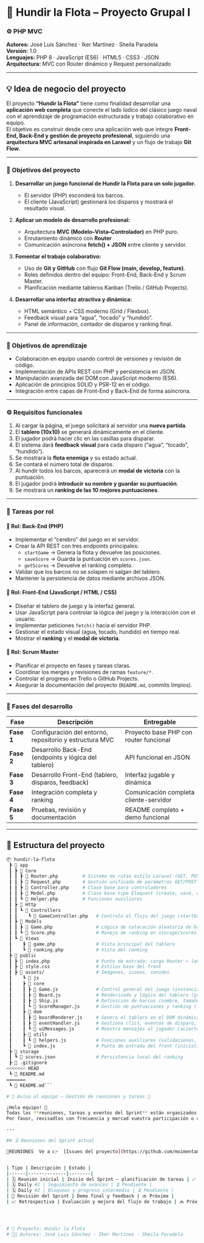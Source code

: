 # 🚢 Hundir la Flota – Proyecto Grupal I  
### ⚙️ PHP MVC 

**Autores:** José Luis Sánchez · Iker Martínez · Sheila Paradela  
**Versión:** 1.0  
**Lenguajes:** PHP 8 · JavaScript (ES6) · HTML5 · CSS3 · JSON  
**Arquitectura:** MVC con Router dinámico y Request personalizado  

---

## 💡 Idea de negocio del proyecto

El proyecto **“Hundir la Flota”** tiene como finalidad desarrollar una **aplicación web completa** que conecte el lado lúdico del clásico juego naval con el aprendizaje de programación estructurada y trabajo colaborativo en equipo.  
El objetivo es construir desde cero una aplicación web que integre **Front-End, Back-End y gestión de proyecto profesional**, siguiendo una **arquitectura MVC artesanal inspirada en Laravel** y un flujo de trabajo **Git Flow**.

---

### 🎯 Objetivos del proyecto

1. **Desarrollar un juego funcional de Hundir la Flota para un solo jugador.**  
   - El servidor (PHP) esconderá los barcos.  
   - El cliente (JavaScript) gestionará los disparos y mostrará el resultado visual.

2. **Aplicar un modelo de desarrollo profesional:**
   - Arquitectura **MVC (Modelo–Vista–Controlador)** en PHP puro.  
   - Enrutamiento dinámico con **Router**
   - Comunicación asíncrona **fetch() + JSON** entre cliente y servidor.

3. **Fomentar el trabajo colaborativo:**
   - Uso de **Git y GitHub** con flujo **Git Flow (main, develop, feature)**.  
   - Roles definidos dentro del equipo: Front-End, Back-End y Scrum Master.  
   - Planificación mediante tableros Kanban (Trello / GitHub Projects).

4. **Desarrollar una interfaz atractiva y dinámica:**
   - HTML semántico + CSS moderno (Grid / Flexbox).  
   - Feedback visual para “agua”, “tocado” y “hundido”.  
   - Panel de información, contador de disparos y ranking final.

---

### 🧠 Objetivos de aprendizaje

- Colaboración en equipo usando control de versiones y revisión de código.  
- Implementación de APIs REST con PHP y persistencia en JSON.  
- Manipulación avanzada del DOM con JavaScript moderno (ES6).  
- Aplicación de principios SOLID y PSR-12 en el código.  
- Integración entre capas de Front-End y Back-End de forma asíncrona.  

---

### ⚙️ Requisitos funcionales

1. Al cargar la página, el juego solicitará al servidor una **nueva partida**.  
2. El **tablero (10x10)** se generará dinámicamente en el cliente.  
3. El jugador podrá hacer clic en las casillas para disparar.  
4. El sistema dará **feedback visual** para cada disparo (“agua”, “tocado”, “hundido”).  
5. Se mostrará la **flota enemiga** y su estado actual.  
6. Se contará el número total de disparos.  
7. Al hundir todos los barcos, aparecerá un **modal de victoria** con la puntuación.  
8. El jugador podrá **introducir su nombre y guardar su puntuación**.  
9. Se mostrará un **ranking de las 10 mejores puntuaciones**.

---

### 🧩 Tareas por rol

#### 🧱 Rol: Back-End (PHP)
- Implementar el “cerebro” del juego en el servidor.
- Crear la API REST con tres endpoints principales:
  - `startGame` → Genera la flota y devuelve las posiciones.
  - `saveScore` → Guarda la puntuación en `scores.json`.
  - `getScores` → Devuelve el ranking completo.
- Validar que los barcos no se solapen ni salgan del tablero.
- Mantener la persistencia de datos mediante archivos JSON.

#### 🎨 Rol: Front-End (JavaScript / HTML / CSS)
- Diseñar el tablero de juego y la interfaz general.  
- Usar JavaScript para controlar la lógica del juego y la interacción con el usuario.  
- Implementar peticiones `fetch()` hacia el servidor PHP.  
- Gestionar el estado visual (agua, tocado, hundido) en tiempo real.  
- Mostrar el **ranking** y el **modal de victoria**.  

#### 🧭 Rol: Scrum Master
- Planificar el proyecto en fases y tareas claras.  
- Coordinar los merges y revisiones de ramas `feature/*`.  
- Controlar el progreso en Trello o GitHub Projects.  
- Asegurar la documentación del proyecto (`README.md`, commits limpios).  

---

### 🧱 Fases del desarrollo

| Fase | Descripción | Entregable |
|------|--------------|-------------|
| **Fase 1** | Configuración del entorno, repositorio y estructura MVC | Proyecto base PHP con router funcional |
| **Fase 2** | Desarrollo Back-End (endpoints y lógica del tablero) | API funcional en JSON |
| **Fase 3** | Desarrollo Front-End (tablero, disparos, feedback) | Interfaz jugable y dinámica |
| **Fase 4** | Integración completa y ranking | Comunicación completa cliente-servidor |
| **Fase 5** | Pruebas, revisión y documentación | README completo + demo funcional |

---

## 📁 Estructura del proyecto

```bash
📦 hundir-la-flota
 ┣ 📂 app
 ┃ ┣ 📂 Core
 ┃ ┃ ┣ 📜 Router.php         # Sistema de rutas estilo Laravel (GET, POST, dinámico)
 ┃ ┃ ┣ 📜 Request.php        # Gestión unificada de parámetros GET/POST
 ┃ ┃ ┣ 📜 Controller.php     # Clase base para controladores
 ┃ ┃ ┣ 📜 Model.php          # Clase base tipo Eloquent (create, save, etc.)
 ┃ ┃ ┗ 📜 Helper.php         # Funciones auxiliares
 ┃ ┣ 📂 Http
 ┃ ┃ ┗ 📂 Controllers
 ┃ ┃    ┗ 📜 GameController.php   # Controla el flujo del juego (startGame, saveScore, getScores)
 ┃ ┣ 📂 Models
 ┃ ┃ ┣ 📜 Game.php                # Lógica de colocación aleatoria de barcos
 ┃ ┃ ┗ 📜 Score.php               # Manejo de ranking en storage/scores.json
 ┃ ┗ 📂 Views
 ┃    ┣ 📜 game.php               # Vista principal del tablero
 ┃    ┗ 📜 ranking.php            # Vista del ranking
 ┣ 📂 public
 ┃ ┣ 📜 index.php                 # Punto de entrada: carga Router + lanza la aplicación
 ┃ ┣ 📜 style.css                 # Estilos base del front
 ┃ ┣ 📂 assets/                   # Imágenes, iconos, sonidos
 ┃    ┗ 📂 js
 ┃    ┣ 📂 core
 ┃    ┃ ┣ 📜 Game.js              # Control general del juego (instancia Board, ScoreManager)
 ┃    ┃ ┣ 📜 Board.js             # Renderizado y lógica del tablero (grid, updateCell)
 ┃    ┃ ┣ 📜 Ship.js              # Definición de barcos (nombre, tamaño, estado)
 ┃    ┃ ┗ 📜 ScoreManager.js      # Gestión de puntuaciones y ranking (localStorage)
 ┃    ┣ 📂 dom
 ┃    ┃ ┣ 📜 boardRenderer.js     # Genera el tablero en el DOM dinámicamente
 ┃    ┃ ┣ 📜 eventHandler.js      # Gestiona clics, eventos de disparo, actualización visual
 ┃    ┃ ┗ 📜 uiMessages.js        # Muestra mensajes al jugador (aciertos, hundimientos, victoria)
 ┃    ┣ 📂 utils
 ┃    ┃ ┗ 📜 helpers.js           # Funciones auxiliares (validaciones, aleatorios, etc.)
 ┃    ┗ 📜 index.js               # Punto de entrada del front (inicializa Game y eventos)
 ┣ 📂 storage
 ┃ ┗ 📜 scores.json               # Persistencia local del ranking
 ┣ 📜 .gitignore
<<<<<<< HEAD
 ┗ 📜 README.md
=======
 ┗ 📜 README.md```

# 📢 Aviso al equipo – Gestión de reuniones y tareas 🧭

¡Hola equipo! 👋  
Todas las **reuniones, tareas y eventos del Sprint** están organizados dentro de la pestaña **[Issues](../../issues)** del repositorio.  
Por favor, revisadlos con frecuencia y marcad vuestra participación o comentarios ahí mismo.

---

## 🗓️ Reuniones del Sprint actual

📍REUNIONES  Ve a 👉  [Issues del proyecto](https://github.com/moimenta84/Hundir-la-flota/milestones)


| Tipo | Descripción | Estado |
|------|--------------|--------|
| 🗓️ Reunión inicial | Inicio del Sprint – planificación de tareas | ✅ Realizada |
| 🗓️ Daily #1 | Seguimiento de avances | ⏳ Pendiente |
| 🗓️ Daily #2 | Bloqueos y progreso intermedio | ⏳ Pendiente |
| 🧾 Revisión del Sprint | Demo final y feedback | 🔜 Próxima |
| 📈 Retrospectiva | Evaluación y mejora del flujo de trabajo | 🔜 Próxima |




# 🚢 Proyecto: Hundir la Flota 
# 🧑‍💻 Autores: José Luis Sánchez · Iker Martínez · Sheila Paradela

